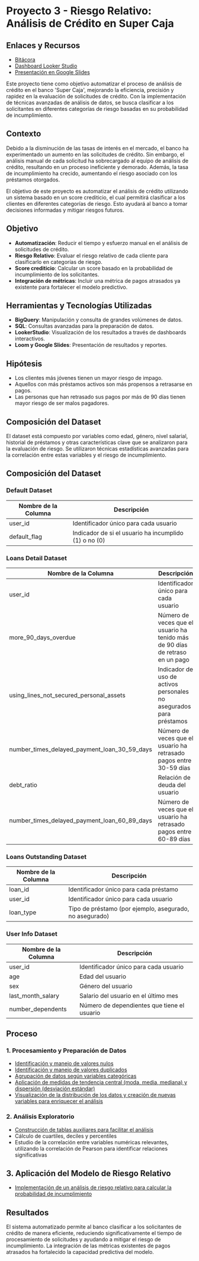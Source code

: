 # Proyecto 3 - Riesgo Relativo: Análisis de Crédito en Super Caja

## Enlaces y Recursos

- [Bitácora](https://www.notion.so/Proyecto-3-Riesgo-Relativo-3d3f6110a66d4f1dbe5653251ed14a5b?pvs=4)
- [Dashboard Looker Studio](https://lookerstudio.google.com/u/0/reporting/ed2a3bf6-df72-411f-8e4c-a914a24da3f7/page/p_4g97w6orkd/edit)
- [Presentación en Google Slides](https://docs.google.com/presentation/d/139iLcsgYCTyhAVKJ1rT15xF5bn_5RNTVsSqnRtAGSrE/edit?usp=sharing)


Este proyecto tiene como objetivo automatizar el proceso de análisis de crédito en el banco 'Super Caja', mejorando la eficiencia, precisión y rapidez en la evaluación de solicitudes de crédito. Con la implementación de técnicas avanzadas de análisis de datos, se busca clasificar a los solicitantes en diferentes categorías de riesgo basadas en su probabilidad de incumplimiento.

## Contexto

Debido a la disminución de las tasas de interés en el mercado, el banco ha experimentado un aumento en las solicitudes de crédito. Sin embargo, el análisis manual de cada solicitud ha sobrecargado al equipo de análisis de crédito, resultando en un proceso ineficiente y demorado. Además, la tasa de incumplimiento ha crecido, aumentando el riesgo asociado con los préstamos otorgados.

El objetivo de este proyecto es automatizar el análisis de crédito utilizando un sistema basado en un score crediticio, el cual permitirá clasificar a los clientes en diferentes categorías de riesgo. Esto ayudará al banco a tomar decisiones informadas y mitigar riesgos futuros.

## Objetivo

- **Automatización**: Reducir el tiempo y esfuerzo manual en el análisis de solicitudes de crédito.
- **Riesgo Relativo**: Evaluar el riesgo relativo de cada cliente para clasificarlo en categorías de riesgo.
- **Score crediticio**: Calcular un score basado en la probabilidad de incumplimiento de los solicitantes.
- **Integración de métricas**: Incluir una métrica de pagos atrasados ya existente para fortalecer el modelo predictivo.

## Herramientas y Tecnologías Utilizadas

- **BigQuery**: Manipulación y consulta de grandes volúmenes de datos.
- **SQL**: Consultas avanzadas para la preparación de datos.
- **LookerStudio**: Visualización de los resultados a través de dashboards interactivos.
- **Loom y Google Slides**: Presentación de resultados y reportes.

## Hipótesis

- Los clientes más jóvenes tienen un mayor riesgo de impago.
- Aquellos con más préstamos activos son más propensos a retrasarse en pagos.
- Las personas que han retrasado sus pagos por más de 90 días tienen mayor riesgo de ser malos pagadores.

## Composición del Dataset

El dataset está compuesto por variables como edad, género, nivel salarial, historial de préstamos y otras características clave que se analizaron para la evaluación de riesgo. Se utilizaron técnicas estadísticas avanzadas para la correlación entre estas variables y el riesgo de incumplimiento.

## Composición del Dataset

### Default Dataset

| Nombre de la Columna  | Descripción                                        |
|-----------------------|----------------------------------------------------|
| user_id               | Identificador único para cada usuario              |
| default_flag          | Indicador de si el usuario ha incumplido (1) o no (0) |

### Loans Detail Dataset

| Nombre de la Columna                              | Descripción                                                          |
|---------------------------------------------------|----------------------------------------------------------------------|
| user_id                                           | Identificador único para cada usuario                                |
| more_90_days_overdue                              | Número de veces que el usuario ha tenido más de 90 días de retraso en un pago |
| using_lines_not_secured_personal_assets           | Indicador de uso de activos personales no asegurados para préstamos  |
| number_times_delayed_payment_loan_30_59_days      | Número de veces que el usuario ha retrasado pagos entre 30-59 días   |
| debt_ratio                                        | Relación de deuda del usuario                                        |
| number_times_delayed_payment_loan_60_89_days      | Número de veces que el usuario ha retrasado pagos entre 60-89 días   |

### Loans Outstanding Dataset

| Nombre de la Columna  | Descripción                                   |
|-----------------------|-----------------------------------------------|
| loan_id               | Identificador único para cada préstamo        |
| user_id               | Identificador único para cada usuario         |
| loan_type             | Tipo de préstamo (por ejemplo, asegurado, no asegurado) |

### User Info Dataset

| Nombre de la Columna  | Descripción                                        |
|-----------------------|----------------------------------------------------|
| user_id               | Identificador único para cada usuario              |
| age                   | Edad del usuario                                   |
| sex                   | Género del usuario                                 |
| last_month_salary     | Salario del usuario en el último mes               |
| number_dependents     | Número de dependientes que tiene el usuario        |


## Proceso

### 1. Procesamiento y Preparación de Datos

- [Identificación y manejo de valores nulos](./Procesamiento%20y%20Preparaci%C3%B3n%20de%20Datos/valores_nulos.md)
- [Identificación y manejo de valores duplicados](./Procesamiento%20y%20Preparaci%C3%B3n%20de%20Datos/identificar%20y%20manejar%20valores%20duplicados.md)
- [Agrupación de datos según variables categóricas](./Procesamiento%20y%20Preparaci%C3%B3n%20de%20Datos/Identificar%20y%20manejar%20datos%20discrepantes%20en%20variables%20categ%C3%B3ricas.md)
- [Aplicación de medidas de tendencia central (moda, media, mediana) y dispersión (desviación estándar)](./Procesamiento%20y%20Preparaci%C3%B3n%20de%20Datos/Identificar%20y%20manejar%20datos%20discrepantes%20en%20variables%20num%C3%A9ricas.md)
- [Visualización de la distribución de los datos y creación de nuevas variables para enriquecer el análisis](./Procesamiento%20y%20Preparaci%C3%B3n%20de%20Datos/Crear%20nuevas%20variables.md)

### 2. Análisis Exploratorio

- [Construcción de tablas auxiliares para facilitar el análisis](./Procesamiento%20y%20Preparaci%C3%B3n%20de%20Datos/Construir%20tablas%20auxiliares.md)
- Cálculo de cuartiles, deciles y percentiles
- Estudio de la correlación entre variables numéricas relevantes, utilizando la correlación de Pearson para identificar relaciones significativas

## 3. Aplicación del Modelo de Riesgo Relativo

- [Implementación de un análisis de riesgo relativo para calcular la probabilidad de incumplimiento](./Riesgo%20Relativo/Calcular%20Riesgo%20Relativo.md)


## Resultados

El sistema automatizado permite al banco clasificar a los solicitantes de crédito de manera eficiente, reduciendo significativamente el tiempo de procesamiento de solicitudes y ayudando a mitigar el riesgo de incumplimiento. La integración de las métricas existentes de pagos atrasados ha fortalecido la capacidad predictiva del modelo.

